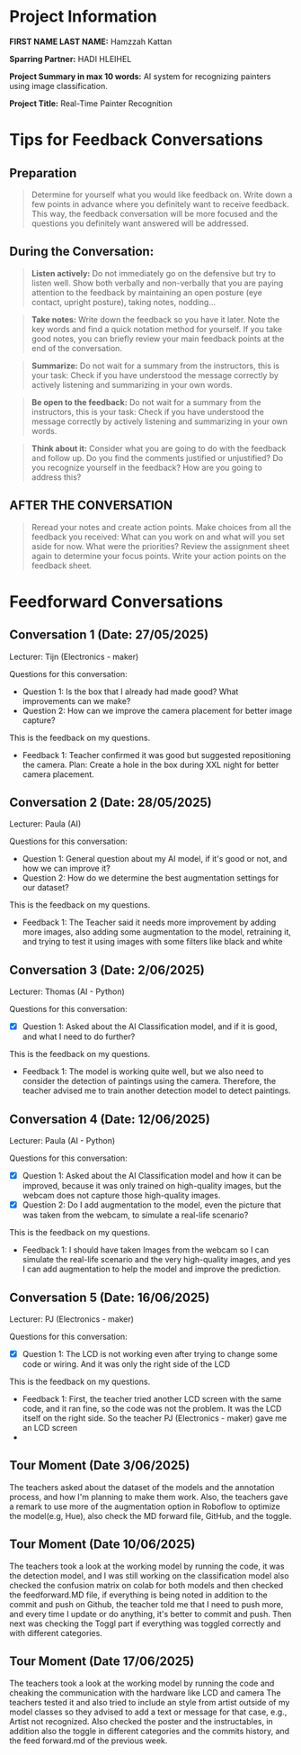 # Project Information

**FIRST NAME LAST NAME:** Hamzzah Kattan

**Sparring Partner:** HADI HLEIHEL

**Project Summary in max 10 words:** AI system for recognizing painters using image classification. 

**Project Title:** Real-Time Painter Recognition

# Tips for Feedback Conversations

## Preparation

> Determine for yourself what you would like feedback on. Write down a few points in advance where you definitely want to receive feedback. This way, the feedback conversation will be more focused and the questions you definitely want answered will be addressed.

## During the Conversation:

> **Listen actively:** Do not immediately go on the defensive but try to listen well. Show both verbally and non-verbally that you are paying attention to the feedback by maintaining an open posture (eye contact, upright posture), taking notes, nodding...

> **Take notes:** Write down the feedback so you have it later. Note the key words and find a quick notation method for yourself. If you take good notes, you can briefly review your main feedback points at the end of the conversation.

> **Summarize:** Do not wait for a summary from the instructors, this is your task: Check if you have understood the message correctly by actively listening and summarizing in your own words.

> **Be open to the feedback:** Do not wait for a summary from the instructors, this is your task: Check if you have understood the message correctly by actively listening and summarizing in your own words.

> **Think about it:** Consider what you are going to do with the feedback and follow up. Do you find the comments justified or unjustified? Do you recognize yourself in the feedback? How are you going to address this?

## AFTER THE CONVERSATION

> Reread your notes and create action points. Make choices from all the feedback you received: What can you work on and what will you set aside for now. What were the priorities? Review the assignment sheet again to determine your focus points. Write your action points on the feedback sheet.

# Feedforward Conversations

## Conversation 1 (Date: 27/05/2025)

Lecturer: Tijn (Electronics - maker)

Questions for this conversation:

- Question 1: Is the box that I already had made good? What improvements can we make?  
- Question 2: How can we improve the camera placement for better image capture?  

This is the feedback on my questions.

- Feedback 1: Teacher confirmed it was good but suggested repositioning the camera. Plan: Create a hole in the box during XXL night for better camera placement.

## Conversation 2 (Date: 28/05/2025)

Lecturer: Paula (AI)


Questions for this conversation:

- Question 1: General question about my AI model, if it's good or not, and how we can improve it?
- Question 2: How do we determine the best augmentation settings for our dataset?

This is the feedback on my questions.

- Feedback 1: The Teacher said it needs more improvement by adding more images, also adding some augmentation to the model, retraining it, and trying to test it using images with some filters like black and white   

## Conversation 3 (Date: 2/06/2025)

Lecturer: Thomas (AI - Python)

Questions for this conversation:

- [x] Question 1: Asked about the AI Classification model, and if it is good, and what I need to do further?

This is the feedback on my questions.

- Feedback 1: The model is working quite well, but we also need to consider the detection of paintings using the camera. Therefore, the teacher advised me to train another detection model to detect paintings.

## Conversation 4 (Date: 12/06/2025)

Lecturer: Paula (AI - Python)

Questions for this conversation:

- [x] Question 1: Asked about the AI Classification model and how it can be improved, because it was only trained on high-quality images, but the webcam does not capture those high-quality images.
- [x] Question 2: Do I add augmentation to the model, even the picture that was taken from the webcam, to simulate a real-life scenario?

This is the feedback on my questions.

- Feedback 1: I should have taken Images from the webcam so I can simulate the real-life scenario and the very high-quality images, and yes I can add augmentation to help the model and improve the prediction.
  
## Conversation 5 (Date: 16/06/2025)

Lecturer: PJ (Electronics - maker)

Questions for this conversation:

- [x] Question 1:  The LCD is not working even after trying to change some code or wiring. And it was only the right side of the LCD 
  

This is the feedback on my questions.

- Feedback 1:  First, the teacher  tried another LCD screen with the  same code, and it ran fine, so the code was not the problem. It was the LCD itself on the right side. So the teacher PJ (Electronics - maker) gave me an LCD screen 
- 
## Tour Moment (Date 3/06/2025)
The teachers asked about the dataset of the models and the annotation process, and
how I'm planning to make them work. Also, the teachers gave a remark to use more of
the augmentation option in Roboflow to optimize the model(e.g, Hue), also check the
MD forward file, GitHub, and the toggle.

## Tour Moment (Date 10/06/2025)
The teachers took a look at the working model by running the code, it was the detection  model, and I was still working on the classification model also checked the confusion matrix  on colab for both models and then checked the feedforward.MD file, if everything is being noted in addition to the commit and push on Github, the teacher told me that I need to push more, and every time I update or do anything, it's better to commit and push. Then next was checking the Toggl part if everything was toggled correctly and with different categories.

## Tour Moment (Date 17/06/2025)
The teachers took a look at the working model by running the code and cheaking the communication with the hardware like LCD and camera The teachers tested it and also tried to include an style from artist outside of my model classes so they advised to add a text or message for that case, e.g., Artist not recognized. Also checked the poster and the instructables, in addition also the toggle in different categories and the commits history, and the feed forward.md of the  previous week.
